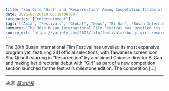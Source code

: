 ```yaml
---
title: "Shu Qi’s ‘Girl’ and ‘Resurrection’ Among Competition Titles as Busan Film Festival Unveils Lineup for 30th Edition"
date: 2025-08-26T10:05:19+08:00
categories: ["entertainment"]
tags: ["Asia", "Festivals", "Global", "News", "Bi Gan", "Busan International Film Festival", "Shu Qi", "Vimukthi Jayasundara"]
summary: "The 30th Busan International Film Festival has unveiled its most expansive program yet, featuring 241 official selections, with Taiwanese screen icon Shu Qi both starring in &#8220;Resurrection&#8221;"
source_url: "https://variety.com/2025/film/festivals/shu-qi-girl-resurrection-busan-competition-1236498500/"
---
```


The 30th Busan International Film Festival has unveiled its most expansive program yet, featuring 241 official selections, with Taiwanese screen icon Shu Qi both starring in &#8220;Resurrection&#8221; by acclaimed Chinese director Bi Gan and making her directorial debut with &#8220;Girl&#8221; as part of a new competition section launched for the festival&#8217;s milestone edition. The competition [&#8230;]

---

*来源: [原文链接](https://variety.com/2025/film/festivals/shu-qi-girl-resurrection-busan-competition-1236498500/)*
